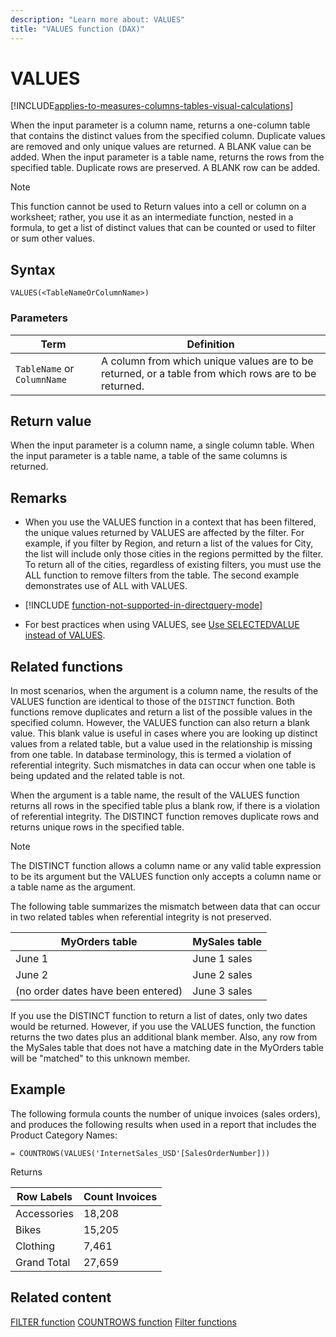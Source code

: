 ```yaml
---
description: "Learn more about: VALUES"
title: "VALUES function (DAX)"
---
```

# VALUES

[!INCLUDE[applies-to-measures-columns-tables-visual-calculations](includes/applies-to-measures-columns-tables-visual-calculations.md)]

When the input parameter is a column name, returns a one-column table that contains the distinct values from the specified column. Duplicate values are removed and only unique values are returned. A BLANK value can be added. When the input parameter is a table name, returns the rows from the specified table. Duplicate rows are preserved. A BLANK row can be added.

> [!NOTE]
> This function cannot be used to Return values into a cell or column on a worksheet; rather, you use it as an intermediate function, nested in a formula, to get a list of distinct values that can be counted or used to filter or sum other values.

## Syntax

```dax
VALUES(<TableNameOrColumnName>)
```

### Parameters

|Term|Definition|
|--------|--------------|
|`TableName` or `ColumnName`|A column from which unique values are to be returned, or a table from which rows are to be returned.|

## Return value

When the input parameter is a column name, a single column table. When the input parameter is a table name, a table of the same columns is returned.

## Remarks

- When you use the VALUES function in a context that has been filtered, the unique values returned by VALUES are affected by the filter. For example, if you filter by Region, and return a list of the values for City, the list will include only those cities in the regions permitted by the filter. To return all of the cities, regardless of existing filters, you must use the ALL function to remove filters from the table. The second example demonstrates use of ALL with VALUES.

- [!INCLUDE [function-not-supported-in-directquery-mode](includes/function-not-supported-in-directquery-mode.md)]

- For best practices when using VALUES, see [Use SELECTEDVALUE instead of VALUES](best-practices/dax-selectedvalue.md).

## Related functions

In most scenarios, when the argument is a column name, the results of the VALUES function are identical to those of the `DISTINCT` function. Both functions remove duplicates and return a list of the possible values in the specified column. However, the VALUES function can also return a blank value. This blank value is useful in cases where you are looking up distinct values from a related table, but a value used in the relationship is missing from one table. In database terminology, this is termed a violation of referential integrity. Such mismatches in data can occur when one table is being updated and the related table is not. 

When the argument is a table name, the result of the VALUES function returns all rows in the specified table plus a blank row, if there is a violation of referential integrity. The DISTINCT function removes duplicate rows and returns unique rows in the specified table.

>[!NOTE]
> The DISTINCT function allows a column name or any valid table expression to be its argument but the VALUES function only accepts a column name or a table name as the argument.

The following table summarizes the mismatch between data that can occur in two related tables when referential integrity is not preserved.

|MyOrders table|MySales table|
|------------------|-----------------|
|June 1|June 1 sales|
|June 2|June 2 sales|
|(no order dates have been entered)|June 3 sales|

If you use the DISTINCT function to return a list of dates, only two dates would be returned. However, if you use the VALUES function, the function returns the two dates plus an additional blank member. Also, any row from the MySales table that does not have a matching date in the MyOrders table will be "matched" to this unknown member.

## Example

The following formula counts the number of unique invoices (sales orders), and produces the following results when used in a report that includes the Product Category Names:

```dax
= COUNTROWS(VALUES('InternetSales_USD'[SalesOrderNumber]))
```

Returns

|Row Labels|Count Invoices|
|--------------|------------------|
|Accessories|18,208|
|Bikes|15,205|
|Clothing|7,461|
|Grand Total|27,659|

## Related content

[FILTER function](filter-function-dax.md)
[COUNTROWS function](countrows-function-dax.md)
[Filter functions](filter-functions-dax.md)

